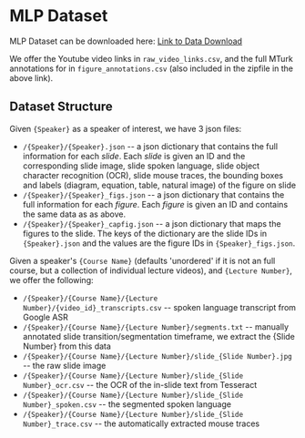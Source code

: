 # MLP Dataset

MLP Dataset can be downloaded here: [Link to Data Download](https://drive.google.com/file/d/1amyxxy4reuHGQ3FaKLE5bYzVxD7DOl7K/view?usp=sharing)

We offer the Youtube video links in `raw_video_links.csv`, and the full MTurk annotations for in `figure_annotations.csv` (also included in the zipfile in the above link).

## Dataset Structure

Given `{Speaker}` as a speaker of interest, we have 3 json files:
* `/{Speaker}/{Speaker}.json` -- a json dictionary that contains the full information for each *slide*. Each *slide* is given an ID and the corresponding slide image, slide spoken language, slide object character recognition (OCR), slide mouse traces, the bounding boxes and labels (diagram, equation, table, natural image) of the figure on slide
* `/{Speaker}/{Speaker}_figs.json` -- a json dictionary that contains the full information for each *figure*. Each *figure* is given an ID and contains the same data as as above. 
* `/{Speaker}/{Speaker}_capfig.json` -- a json dictionary that maps the figures to the slide. The keys of the dictionary are the slide IDs in `{Speaker}.json` and the values are the figure IDs in `{Speaker}_figs.json`.

Given a speaker's `{Course Name}` (defaults 'unordered' if it is not an full course, but a collection of individual lecture videos), and `{Lecture Number}`, we offer the following:

*  `/{Speaker}/{Course Name}/{Lecture Number}/{video_id}_transcripts.csv` -- spoken language transcript from Google ASR
*  `/{Speaker}/{Course Name}/{Lecture Number}/segments.txt` -- manually annotated slide transition/segmentation timeframe, we extract the {Slide Number} from this data
* `/{Speaker}/{Course Name}/{Lecture Number}/slide_{Slide Number}.jpg` -- the raw slide image
* `/{Speaker}/{Course Name}/{Lecture Number}/slide_{Slide Number}_ocr.csv` -- the OCR of the in-slide text from Tesseract
* `/{Speaker}/{Course Name}/{Lecture Number}/slide_{Slide Number}_spoken.csv` -- the segmented spoken language 
* `/{Speaker}/{Course Name}/{Lecture Number}/slide_{Slide Number}_trace.csv` -- the automatically extracted mouse traces 
